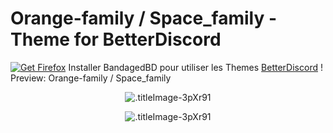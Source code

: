 # Orange-family / Space_family - Theme for BetterDiscord
<A href="http://getfirefox.com/" title="Get Firefox - Web browsing redefined."><IMG src="http://www.mozilla.org/products/firefox/buttons/getfirefox_large2.png" border="0" alt="Get Firefox" ></A>
Installer BandagedBD pour utiliser les Themes  [BetterDiscord](https://betterdiscord.net/home/) !
Preview: Orange-family / Space_family 

<p align="center">
  <img alt=".titleImage-3pXr91" src="https://i.imgur.com/OxNaNFO.png">
</p>
<p align="center">
  <img alt=".titleImage-3pXr91" src="https://i.imgur.com/budElif.png">
</p>
